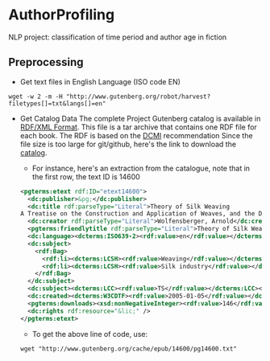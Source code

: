 # AuthorProfiling
NLP project: classification of time period and author age in fiction

## Preprocessing
- Get text files in English Language (ISO code EN)
```shell
wget -w 2 -m -H "http://www.gutenberg.org/robot/harvest?filetypes[]=txt&langs[]=en"
```

- Get Catalog Data
The complete Project Gutenberg catalog is available in [RDF/XML Format](https://www.w3.org/RDF/).
This file is a tar archive that contains one RDF file for each book. The RDF is based on the [DCMI](http://dublincore.org/documents/dc-rdf/) recommendation
Since the file size is too large for git/github, here's the link to download the [catalog](https://www.gutenberg.org/wiki/Gutenberg:Feeds).

  - For instance, here's an extraction from the catalogue, note that in the first row, the text ID is 14600
  ```xml
  <pgterms:etext rdf:ID="etext14600">
    <dc:publisher>&pg;</dc:publisher>
    <dc:title rdf:parseType="Literal">Theory of Silk Weaving
  A Treatise on the Construction and Application of Weaves, and the Decomposition and Calculation of Broad and Narrow, Plain, Novelty and Jacquard Silk Fabrics</dc:title>
    <dc:creator rdf:parseType="Literal">Wolfensberger, Arnold</dc:creator>
    <pgterms:friendlytitle rdf:parseType="Literal">Theory of Silk Weaving by Arnold Wolfensberger</pgterms:friendlytitle>
    <dc:language><dcterms:ISO639-2><rdf:value>en</rdf:value></dcterms:ISO639-2></dc:language>
    <dc:subject>
      <rdf:Bag>
        <rdf:li><dcterms:LCSH><rdf:value>Weaving</rdf:value></dcterms:LCSH></rdf:li>
        <rdf:li><dcterms:LCSH><rdf:value>Silk industry</rdf:value></dcterms:LCSH></rdf:li>
      </rdf:Bag>
    </dc:subject>
    <dc:subject><dcterms:LCC><rdf:value>TS</rdf:value></dcterms:LCC></dc:subject>
    <dc:created><dcterms:W3CDTF><rdf:value>2005-01-05</rdf:value></dcterms:W3CDTF></dc:created>
    <pgterms:downloads><xsd:nonNegativeInteger><rdf:value>146</rdf:value></xsd:nonNegativeInteger></pgterms:downloads>
    <dc:rights rdf:resource="&lic;" />
  </pgterms:etext>
  ```
  - To get the above line of code, use:
  ```shell
  wget "http://www.gutenberg.org/cache/epub/14600/pg14600.txt"
  ```
